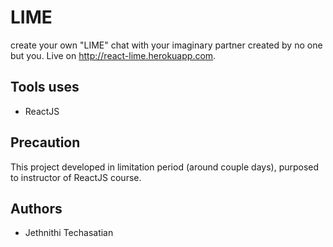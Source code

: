 # LIME

create your own "LIME" chat with your imaginary partner created by no one but you. Live on http://react-lime.herokuapp.com.

## Tools uses

- ReactJS

## Precaution

This project developed in limitation period (around couple days), purposed to instructor of ReactJS course.

## Authors

- Jethnithi Techasatian
